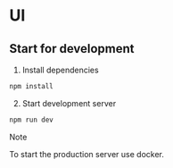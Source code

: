 # UI

## Start for development
1. Install dependencies
```bash
npm install
```
2. Start development server
```bash
npm run dev
```

> [!NOTE]
> To start the production server use docker.